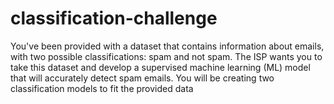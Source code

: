 # classification-challenge
You've been provided with a dataset that contains information about emails, with two possible classifications: spam and not spam. The ISP wants you to take this dataset and develop a supervised machine learning (ML) model that will accurately detect spam emails.  You will be creating two classification models to fit the provided data
